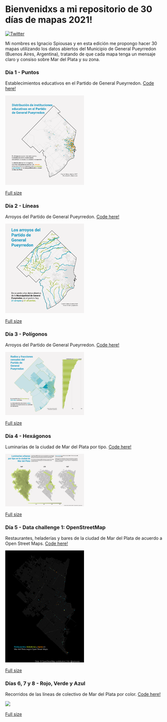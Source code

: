 
# Bienvenidxs a mi repositorio de 30 días de mapas 2021!

[![Twitter](https://img.shields.io/twitter/url/https/twitter.com/cloudposse.svg?style=social&label=Follow%20%40spiousas)](https://twitter.com/spiousas)

Mi nombres es Ignacio Spiousas y en esta edición me propongo hacer 30
mapas utilizando los datos abiertos del Municipio de General Pueyrredon
(Buenos Aires, Argentina), tratando de que cada mapa tenga un mensaje
claro y consiso sobre Mar del Plata y su zona.

### Día 1 - Puntos

Establecimientos educativos en el Partido de General Pueyrredon. [Code
here!](https://github.com/spiousas/30DayMapChallenge_2021/blob/main/Day1/Escuelas_en_MdP.R)

<img src="./Day1/Escuelas_MGP.png" width="50%" />

[Full
size](https://github.com/spiousas/30DayMapChallenge_2021/blob/main/Day1/Escuelas_MGP.png)

### Día 2 - Líneas

Arroyos del Partido de General Pueyrredon. [Code
here!](https://github.com/spiousas/30DayMapChallenge_2021/blob/main/Day2/Arroyos.R)

<img src="./Day2/Arroyos_MGP.png" width="50%" />

[Full
size](https://github.com/spiousas/30DayMapChallenge_2021/blob/main/Day2/Arroyos_MGP.png)

### Día 3 - Polígonos

Arroyos del Partido de General Pueyrredon. [Code
here!](https://github.com/spiousas/30DayMapChallenge_2021/blob/main/Day3/Radios_censales.R)

<img src="./Day3/Radios_censales_MGP.png" width="50%" />

[Full
size](https://github.com/spiousas/30DayMapChallenge_2021/blob/main/Day3/Radios_censales_MGP.png)

### Día 4 - Hexágonos

Luminarias de la ciudad de Mar del Plata por tipo. [Code
here!](https://github.com/spiousas/30DayMapChallenge_2021/blob/main/Day4/Luminarias_MdP.R)

<img src="./Day4/Luminarias_MdP.png" width="50%" />

[Full
size](https://github.com/spiousas/30DayMapChallenge_2021/blob/main/Day4/Luminarias_MdP.png)

### Día 5 - Data challenge 1: OpenStreetMap

Restaurantes, heladerías y bares de la ciudad de Mar del Plata de
acuerdo a Open Street Maps. [Code
here!](https://github.com/spiousas/30DayMapChallenge_2021/blob/main/Day5/OSM.R)

<img src="./Day5/OSM.png" width="50%" />

[Full
size](https://github.com/spiousas/30DayMapChallenge_2021/blob/main/Day5/OSM.png)

### Días 6, 7 y 8 - Rojo, Verde y Azul

Recorridos de las líneas de colectivo de Mar del Plata por color. [Code
here!](https://github.com/spiousas/30DayMapChallenge_2021/blob/main/Day6-7-8/MDP_bus.R)

<img src="./Day6-7-8/MdP_bus.png" width="50%" />

[Full
size](https://github.com/spiousas/30DayMapChallenge_2021/blob/main/Day6-7-8/MDP_bus.png)
